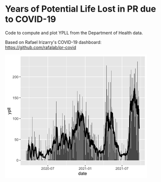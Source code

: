 # Years of Potential Life Lost in PR due to COVID-19

Code to compute and plot YPLL from the Department of Health data.

Based on Rafael Irizarry's COVID-19 dashboard: https://github.com/rafalab/pr-covid

![YPLL in Puerto Rico due to COVID-19](ypll.png)